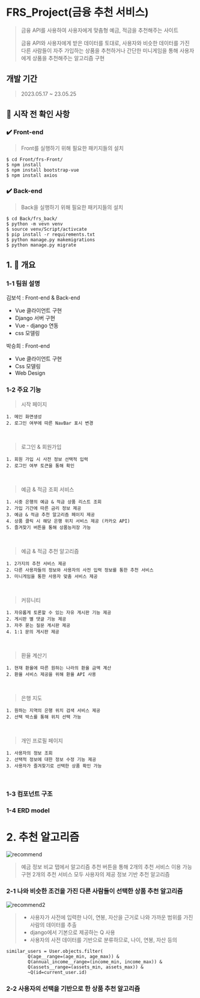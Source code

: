 # FRS_Project(금융 추천 서비스)

> 금융 API를 사용하여 사용자에게 맞춤형 예금, 적금을 추천해주는 사이트
>
> 금융 API와 사용자에게 받은 데이터를 토대로, 사용자와 비슷한 데이터를 가진 다른 사람들이 자주 가입하는 상품을 추천하거나
> 간단한 미니게임을 통해 사용자에게 상품을 추천해주는 알고리즘 구현

## 개발 기간
> 2023.05.17 ~ 23.05.25

## 📌 시작 전 확인 사항
### ✔️ Front-end
> Front를 실행하기 위해 필요한 패키지들의 설치
```
$ cd Front/frs-Front/
$ npm install
$ npm install bootstrap-vue
$ npm install axios
```

### ✔️ Back-end
> Back을 실행하기 위해 필요한 패키지들의 설치
```
$ cd Back/frs_back/
$ python -m vevn venv
$ source venv/Script/activcate
$ pip install -r requirements.txt
$ python manage.py makemigrations
$ python manage.py migrate
```

## 1. 📂 개요

### 1-1 팀원 설명
김보석 : Front-end & Back-end
- Vue 클라이언트 구현
- Django 서버 구현
- Vue - django 연동
- css 모델링

박승희 : Front-end
- Vue 클라이언트 구현
- Css 모델링
- Web Design

### 1-2 주요 기능
> 시작 페이지
```
1. 메인 화면생성
2. 로그인 여부에 따른 NavBar 표시 변경
```
<br>

> 로그인 & 회원가입
```
1. 회원 가입 시 사전 정보 선택적 입력
2. 로그인 여부 토큰을 통해 확인
```
<br>

> 예금 & 적금 조회 서비스
```
1. 시중 은행의 예금 & 적금 상품 리스트 조회
2. 가입 기간에 따른 금리 정보 제공
3. 예금 & 적금 추천 알고리즘 페이지 제공
4. 상품 클릭 시 해당 은행 위치 서비스 제공 (카카오 API)
5. 즐겨찾기 버튼을 통해 상품능저장 가능
```
<br>

> 예금 & 적금 추천 알고리즘
```
1. 2가지의 추천 서비스 제공
2. 다른 사용자들의 정보와 사용자의 사전 입력 정보를 통한 추천 서비스
3. 미니게임을 통한 사용자 맞춤 서비스 제공
```
<br>

> 커뮤니티
```
1. 자유롭게 토론할 수 있는 자유 게시판 기능 제공
2. 게시판 별 댓글 기능 제공
3. 자주 묻는 질문 게시판 제공
4. 1:1 문의 게시판 제공
```
<br>

> 환율 계산기
```
1. 현재 환율에 따른 원하는 나라의 환율 금액 계산
2. 환율 서비스 제공을 위해 환율 API 사용
```
<br>

> 은행 지도
```
1. 원하는 지역의 은행 위치 검색 서비스 제공
2. 선택 박스를 통해 위치 선택 가능
```
<br>

> 개인 프로필 페이지
```
1. 사용자의 정보 조회
2. 선택적 정보에 대한 정보 수정 기능 제공
3. 사용자가 즐겨찾기로 선택한 상품 확인 가능
```
<br>

### 1-3 컴포넌트 구조

### 1-4 ERD model

# 2. 추천 알고리즘
![recommend](https://github.com/edder773/FRS_Project_/assets/58801719/b4ad6c9f-8b61-4580-9d57-a0d363209cc2)

> 예금 정보 비교 탭에서 알고리즘 추천 버튼을 통해 2개의 추천 서비스 이용 가능 구현
> 2개의 추천 서비스 모두 사용자의 제공 정보 기반 추천 알고리즘

### 2-1 나와 비슷한 조건을 가진 다른 사람들이 선택한 상품 추천 알고리즘
![recommend2](https://github.com/edder773/FRS_Project_/assets/58801719/ff534200-6011-478a-b9de-46f86bec5a22)

> - 사용자가 사전에 입력한 나이, 연봉, 자산을 근거로 나와 가까운 범위를 가진 사람의 데이터를 추출
> - django에서 기본으로 제공하는 Q 사용
> - 사용자의 사전 데이터를 기반으로 분류하므로, 나이, 연봉, 자산 등의 

```
similar_users = User.objects.filter(
        Q(age__range=(age_min, age_max)) &
        Q(annual_income__range=(income_min, income_max)) &
        Q(assets__range=(assets_min, assets_max)) &
        ~Q(id=current_user.id)
```


### 2-2 사용자의 선택을 기반으로 한 상품 추천 알고리즘

